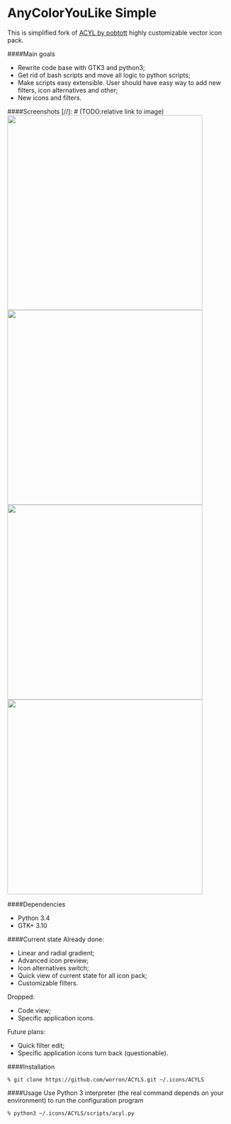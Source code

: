 # AnyColorYouLike Simple
This is simplified fork of [ACYL by pobtott](http://gnome-look.org/content/show.php/?content=102435) highly customizable vector icon pack.

####Main goals
* Rewrite code base with GTK3 and python3;
* Get rid of bash scripts and move all logic to python scripts;
* Make scripts easy extensible. User should have easy way to add new filters, icon alternatives and other;
* New icons and filters.

####Screenshots
[//]: # (TODO:relative link to image)
<img src="https://github.com/worron/ACYLS/wiki/images/Screenshot-1.png" width="440"> <img src="https://github.com/worron/ACYLS/wiki/images/Screenshot-2.png" width="440">
<img src="https://github.com/worron/ACYLS/wiki/images/Screenshot-3.png" width="440"> <img src="https://github.com/worron/ACYLS/wiki/images/Screenshot-4.png" width="440">

####Dependencies
* Python 3.4
* GTK+ 3.10

####Current state
Already done:
* Linear and radial gradient;
* Advanced icon preview;
* Icon alternatives switch;
* Quick view of current state for all icon pack;
* Customizable filters.

Dropped:
* Code view;
* Specific application icons.

Future plans:
* Quick filter edit;
* Specific application icons turn back (questionable).

####Installation
```
% git clone https://github.com/worron/ACYLS.git ~/.icons/ACYLS
```

####Usage
Use Python 3 interpreter (the real command depends on your environment) to run the configuration program
```
% python3 ~/.icons/ACYLS/scripts/acyl.py
```

